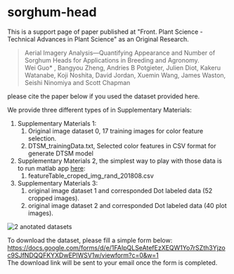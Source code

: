 # sorghum-head
This is a support page of paper published at "Front. Plant Science - Technical Advances in Plant Science" as an Original Research.  
>Aerial Imagery Analysis—Quantifying Appearance and Number of Sorghum Heads for Applications in Breeding and Agronomy.  
Wei Guo* ,  Bangyou Zheng,  Andries B Potgieter,  Julien Diot,  Kakeru Watanabe,  Koji Noshita,  David Jordan,  Xuemin Wang, James Waston,  Seishi Ninomiya and  Scott Chapman

please cite the paper below if you used the dataset provided here.

We provide three different types of in Supplementary Materials: 
1. Supplementary Materials 1:
   1)	Original image dataset 0, 17 training images for color feature selection.
   2)	DTSM_trainingData.txt, Selected color features in CSV format for generate DTSM model
2. Supplementary Materials 2, the simplest way to play with those data is to run matlab app [here](https://jp.mathworks.com/products/statistics/classification-learner.html):
   1) featureTable_croped_img_rand_201808.csv
3. Supplementary Materials 3:
   1)	original image dataset 1 and corresponded Dot labeled data (52 cropped images).
   2)	original image dataset 2 and corresponded Dot labeled data (40 plot images).
<img src="https://github.com/oceam/sorghum-head/blob/master/figure/Sup3.jpg" alt="2 anotated datasets" title="Anotated">

To download the dataset, please fill a simple form below:
https://docs.google.com/forms/d/e/1FAIpQLSeAtefEzXEQW1Yo7rSZth3Yjzoc9SJfNDQQFKYXDwEPlWSV1w/viewform?c=0&w=1  
The download link will be sent to your email once the form is completed. 


